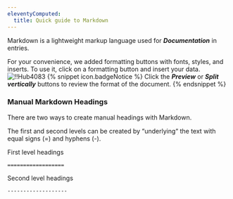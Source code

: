 ```yaml
---
eleventyComputed:
  title: Quick guide to Markdown
---
```

Markdown is a lightweight markup language used for ***Documentation*** in entries.

For your convenience, we added formatting buttons with fonts, styles, and inserts. To use it, click on a formatting button and insert your data.
![!!Hub4083](https://cdnweb.devolutions.net/docs/en/hub/Hub4083.png)
{% snippet icon.badgeNotice %}
Click the ***Preview*** or ***Split vertically*** buttons to review the format of the document.
{% endsnippet %}

### Manual Markdown Headings

There are two ways to create manual headings with Markdown.

The first and second levels can be created by “underlying“ the text with equal signs (=) and hyphens (-).

First level headings

`==================`

Second level headings

`-------------------`

